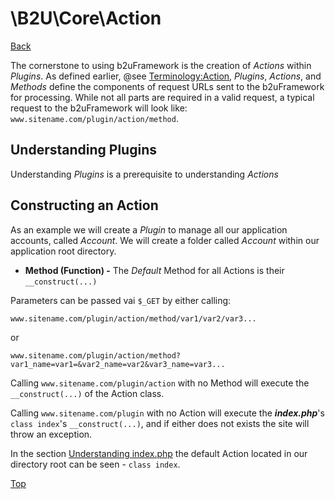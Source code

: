# \B2U\Core\Action

[Back](https://github.com/bob2u/b2uFramework-public/blob/master/README.md#the-b2ucore-namespace)

The cornerstone to using b2uFramework is the creation of _Actions_ within _Plugins_. As defined earlier, @see [Terminology:Action](https://github.com/bob2u/b2uFramework-public/blob/master/README.md#terminology), _Plugins_, _Actions_, and _Methods_ define the components of request URLs sent to the b2uFramework for processing. While not all parts are required in a valid request, a typical request to the b2uFramework will look like: `www.sitename.com/plugin/action/method`.

## Understanding Plugins
Understanding _Plugins_ is a prerequisite to understanding _Actions_ 

## Constructing an Action
As an example we will create a _Plugin_ to manage all our application accounts, called _Account_. We will create a folder called _Account_ within our application root directory.

* **Method (Function) -**  The _Default_ Method for all Actions is their `__construct(...)`

 Parameters can be passed vai `$_GET` by either calling: 

`www.sitename.com/plugin/action/method/var1/var2/var3...`

or 

`www.sitename.com/plugin/action/method?var1_name=var1=&var2_name=var2&var3_name=var3...`

Calling `www.sitename.com/plugin/action` with no Method will execute the `__construct(...)` of the Action class.

Calling `www.sitename.com/plugin` with no Action will execute the ***index.php***'s `class index`'s `__construct(...)`, and if either does not exists the site will throw an exception.

In the section [Understanding index.php](https://github.com/bob2u/b2uFramework-public#understanding-indexphp) the default Action located in our directory root can be seen - `class index`.

[Top](https://github.com/bob2u/b2uFramework-public/blob/master/README/README_ACTION.md#b2ucoreaction)
